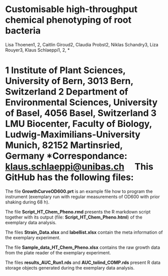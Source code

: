Customisable high-throughput chemical phenotyping of root bacteria
====================================
Lisa Thoenen1, 2, Caitlin Giroud2, Claudia Probst2, Niklas Schandry3, Liza Rouyer3, Klaus Schlaeppi1, 2, *

1 Institute of Plant Sciences, University of Bern, 3013 Bern, Switzerland
2 Department of Environmental Sciences, University of Basel, 4056 Basel, Switzerland
3 LMU Biocenter, Faculty of Biology, Ludwig-Maximilians-University Munich, 82152 Martinsried, Germany
*Correspondance: klaus.schlaeppi@unibas.ch
 
 
This GitHub has the following files:
====================================

The file **GrowthCurveOD600.prt** is an example file how to program the instrument (exemplary run with regular measurements of OD600 with prior shaking during 68 h).

The file **Script_HT_Chem_Pheno.rmd** presents the R markdown script together with its output (file: **Script_HT_Chem_Pheno.html**) of the exemplary data analysis.  

The files **Strain_Data.xlsx** and **labellist.xlsx** contain the meta information of the exemplary experiment. 

The file **Sample_data_HT_Chem_Pheno.xlsx** contains the raw growth data from the plate reader of the exemplary experiment. 

The files **results_AUC_Run1.rds** and **AUC_tolind_COMP.rds** present R data storage objects generated during the exemplary data analysis.  
